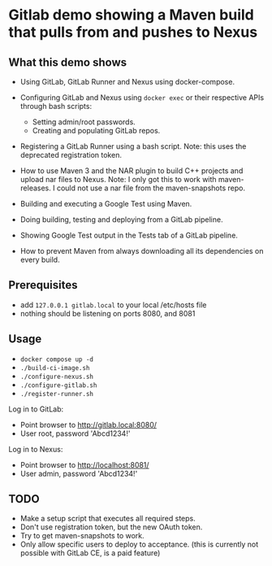 # Gitlab demo showing a Maven build that pulls from and pushes to Nexus

## What this demo shows

- Using GitLab, GitLab Runner and Nexus using docker-compose.
- Configuring GitLab and Nexus using ```docker exec``` or their respective APIs through bash scripts:

  - Setting admin/root passwords.
  - Creating and populating GitLab repos.

- Registering a GitLab Runner using a bash script. Note: this uses the deprecated registration token.
- How to use Maven 3 and the NAR plugin to build C++ projects and upload nar files to Nexus.
Note: I only got this to work with maven-releases. I could not use a nar file from the maven-snapshots repo.
- Building and executing a Google Test using Maven.
- Doing building, testing and deploying from a GitLab pipeline.
- Showing Google Test output in the Tests tab of a GitLab pipeline.
- How to prevent Maven from always downloading all its dependencies on every build.

## Prerequisites

- add ```127.0.0.1 gitlab.local``` to your local /etc/hosts file
- nothing should be listening on ports 8080, and 8081

## Usage

- ```docker compose up -d```
- ```./build-ci-image.sh```
- ```./configure-nexus.sh```
- ```./configure-gitlab.sh```
- ```./register-runner.sh```

Log in to GitLab:

- Point browser to <http://gitlab.local:8080/>
- User root, password 'Abcd1234!'

Log in to Nexus:

- Point browser to <http://localhost:8081/>
- User admin, password 'Abcd1234!'

## TODO

- Make a setup script that executes all required steps.
- Don't use registration token, but the new OAuth token.
- Try to get maven-snapshots to work.
- Only allow specific users to deploy to acceptance. (this is currently not possible with GitLab CE, is a paid feature)
